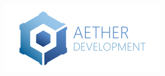 <div align="center">
  <br />
  <p>
    <img src="https://raw.githubusercontent.com/aether-development/.github/d75ee364dfd4683e01baedc97256f536bb40f0a9/assets/AetherDevelopmentLogo.png" width="546" alt="aether-framework" />
  </p>
</div>
